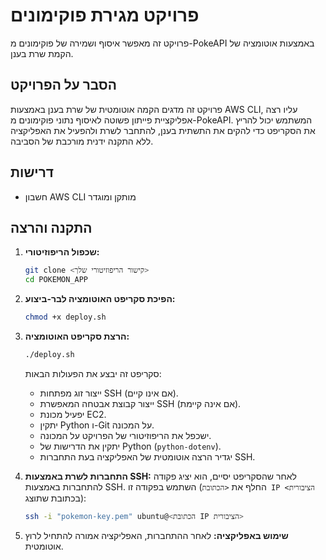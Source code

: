 # פרויקט מגירת פוקימונים

פרויקט זה מאפשר איסוף ושמירה של פוקימונים מ-PokeAPI באמצעות אוטומציה של הקמת שרת בענן.
## הסבר על הפרויקט

פרויקט זה מדגים הקמה אוטומטית של שרת בענן באמצעות AWS CLI, עליו רצה אפליקציית פייתון פשוטה לאיסוף נתוני פוקימונים מ-PokeAPI. המשתמש יכול להריץ את הסקריפט כדי להקים את התשתית בענן, להתחבר לשרת ולהפעיל את האפליקציה ללא התקנה ידנית מורכבת של הסביבה.

## דרישות

* חשבון  AWS CLI מותקן ומוגדר


## התקנה והרצה

1.  **שכפול הריפוזיטורי:**
    ```bash
    git clone <קישור הריפוזיטורי שלך>
    cd POKEMON_APP
    ```

2.  **הפיכת סקריפט האוטומציה לבר-ביצוע:**
    ```bash
    chmod +x deploy.sh
    ```

3.  **הרצת סקריפט האוטומציה:**
    ```bash
    ./deploy.sh
    ```
    סקריפט זה יבצע את הפעולות הבאות:
    * ייצור זוג מפתחות SSH (אם אינו קיים).
    * ייצור קבוצת אבטחה המאפשרת SSH (אם אינה קיימת).
    * יפעיל מכונת EC2.
    * יתקין Python ו-Git על המכונה.
    * ישכפל את הריפוזיטורי של הפרויקט על המכונה.
    * יתקין את הדרישות של Python (`python-dotenv`).
    * יגדיר הרצה אוטומטית של האפליקציה בעת התחברות SSH.

4.  **התחברות לשרת באמצעות SSH:**
    לאחר שהסקריפט יסיים, הוא יציג פקודה להתחברות באמצעות SSH. השתמש בפקודה זו (החלף את `<הכתובת IP הציבורית>` בכתובת שתוצג):
    ```bash
    ssh -i "pokemon-key.pem" ubuntu@<הכתובת IP הציבורית>
    ```

5.  **שימוש באפליקציה:**
    לאחר ההתחברות, האפליקציה אמורה להתחיל לרוץ אוטומטית. 
    




